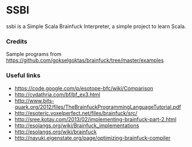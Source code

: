 # SSBI

ssbi is a Simple Scala Brainfuck Interpreter, a simple project to learn Scala.

### Credits

Sample programs from https://github.com/gokselgoktas/brainfuck/tree/master/examples

### Useful links

- https://code.google.com/p/esotope-bfc/wiki/Comparison
- http://cydathria.com/bf/bf_ex3.html
- http://www.bits-quark.org/2012/files/TheBrainfuckProgrammingLanguageTutorial.pdf
- http://esoteric.voxelperfect.net/files/brainfuck/src/
- http://sree.kotay.com/2013/02/implementing-brainfuck-part-2.html
- http://esolangs.org/wiki/Brainfuck_implementations
- http://esolangs.org/wiki/brainfuck
- http://nayuki.eigenstate.org/page/optimizing-brainfuck-compiler